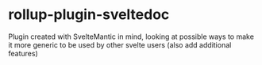 # rollup-plugin-sveltedoc
Plugin created with SvelteMantic in mind, looking at possible ways to make it more generic to be used by other svelte users (also add additional features)
